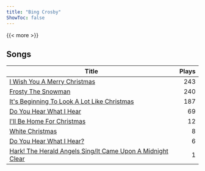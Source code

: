 ```yaml
---
title: "Bing Crosby"
ShowToc: false
---
```


{{< more >}}

## Songs
Title | Plays 
----- | -----: 
[I Wish You A Merry Christmas](/songs/i-wish-you-a-merry-christmas) | 243
[Frosty The Snowman](/songs/frosty-the-snowman) | 240
[It's Beginning To Look A Lot Like Christmas](/songs/its-beginning-to-look-a-lot-like-christmas) | 187
[Do You Hear What I Hear](/songs/do-you-hear-what-i-hear) | 69
[I'll Be Home For Christmas](/songs/ill-be-home-for-christmas) | 12
[White Christmas](/songs/white-christmas) | 8
[Do You Hear What I Hear?](/songs/do-you-hear-what-i-hear) | 6
[Hark! The Herald Angels Sing/It Came Upon A Midnight Clear](/songs/hark-the-herald-angels-singit-came-upon-a-midnight-clear) | 1

